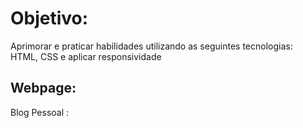 # Objetivo:
Aprimorar e praticar habilidades utilizando as seguintes tecnologias:<br>
HTML, CSS e aplicar responsividade

## Webpage: <br>
Blog Pessoal :



